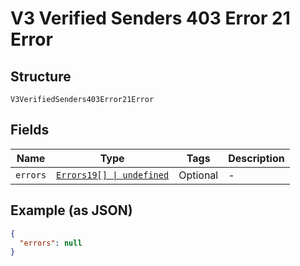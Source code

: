 
# V3 Verified Senders 403 Error 21 Error

## Structure

`V3VerifiedSenders403Error21Error`

## Fields

| Name | Type | Tags | Description |
|  --- | --- | --- | --- |
| `errors` | [`Errors19[] \| undefined`](../../doc/models/errors-19.md) | Optional | - |

## Example (as JSON)

```json
{
  "errors": null
}
```

